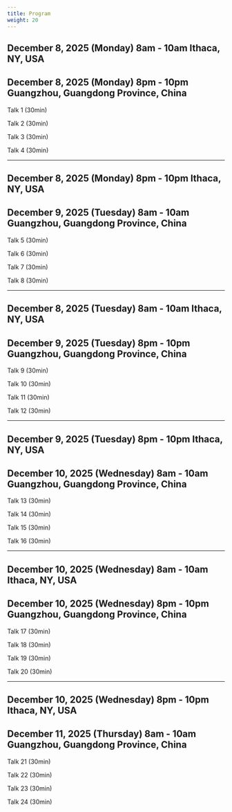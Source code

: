 ```yaml
---
title: Program
weight: 20
---
```


## December 8, 2025 (Monday) 8am - 10am Ithaca, NY, USA
## December 8, 2025 (Monday) 8pm - 10pm Guangzhou, Guangdong Province, China

Talk 1 (30min)

Talk 2 (30min)

Talk 3 (30min)

Talk 4 (30min)

---

## December 8, 2025 (Monday) 8pm - 10pm Ithaca, NY, USA
## December 9, 2025 (Tuesday) 8am - 10am Guangzhou, Guangdong Province, China

Talk 5 (30min)

Talk 6 (30min)

Talk 7 (30min)

Talk 8 (30min)

---

## December 8, 2025 (Tuesday) 8am - 10am Ithaca, NY, USA
## December 9, 2025 (Tuesday) 8pm - 10pm Guangzhou, Guangdong Province, China

Talk 9 (30min)

Talk 10 (30min)

Talk 11 (30min)

Talk 12 (30min)

---

## December 9, 2025 (Tuesday) 8pm - 10pm Ithaca, NY, USA
## December 10, 2025 (Wednesday) 8am - 10am Guangzhou, Guangdong Province, China

Talk 13 (30min)

Talk 14 (30min)

Talk 15 (30min)

Talk 16 (30min)

---

## December 10, 2025 (Wednesday) 8am - 10am Ithaca, NY, USA
## December 10, 2025 (Wednesday) 8pm - 10pm Guangzhou, Guangdong Province, China

Talk 17 (30min)

Talk 18 (30min)

Talk 19 (30min)

Talk 20 (30min)

---

## December 10, 2025 (Wednesday) 8pm - 10pm Ithaca, NY, USA
## December 11, 2025 (Thursday) 8am - 10am Guangzhou, Guangdong Province, China
Talk 21 (30min)

Talk 22 (30min)

Talk 23 (30min)

Talk 24 (30min)
